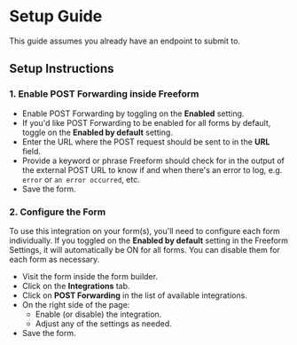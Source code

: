 # Setup Guide

This guide assumes you already have an endpoint to submit to.

## Setup Instructions

### 1. Enable POST Forwarding inside Freeform

- Enable POST Forwarding by toggling on the **Enabled** setting.
- If you'd like POST Forwarding to be enabled for all forms by default, toggle on the **Enabled by default** setting.
- Enter the URL where the POST request should be sent to in the **URL** field. 
- Provide a keyword or phrase Freeform should check for in the output of the external POST URL to know if and when there's an error to log, e.g. `error` or `an error occurred`, etc.
- Save the form.

### 2. Configure the Form
To use this integration on your form(s), you'll need to configure each form individually. If you toggled on the **Enabled by default** setting in the Freeform Settings, it will automatically be ON for all forms. You can disable them for each form as necessary.

- Visit the form inside the form builder.
- Click on the **Integrations** tab.
- Click on **POST Forwarding** in the list of available integrations.
- On the right side of the page:
    - Enable (or disable) the integration.
    - Adjust any of the settings as needed.
- Save the form.